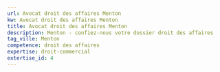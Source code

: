 ```yaml
---
url: Avocat droit des affaires Menton
kw: Avocat droit des affaires Menton
title: Avocat droit des affaires Menton
description: Menton - confiez-nous votre dossier droit des affaires
tag_ville: Menton
competence: droit des affaires
expertise: droit-commercial
extertise_id: 4
---
```

